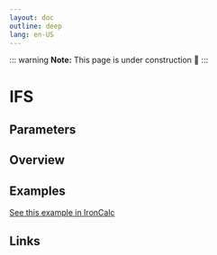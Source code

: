 ```yaml
---
layout: doc
outline: deep
lang: en-US
---
```


::: warning
**Note:** This page is under construction 🚧
:::

# IFS

## Parameters

## Overview

## Examples

[See this example in IronCalc](https://app.ironcalc.com/?filename=ifs)

## Links